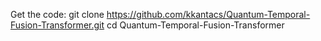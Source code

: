 Get the code:
git clone https://github.com/kkantacs/Quantum-Temporal-Fusion-Transformer.git
cd Quantum-Temporal-Fusion-Transformer
